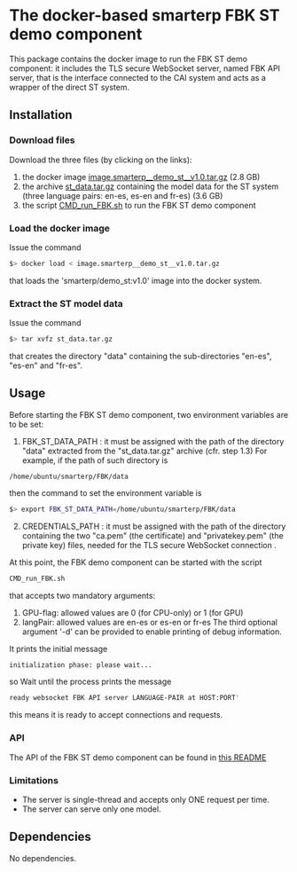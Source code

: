 # The docker-based smarterp FBK ST demo component

This package contains the docker image to run the FBK ST demo
component: it includes the TLS secure WebSocket server, named FBK API
server, that is the interface connected to the CAI system and acts as
a wrapper of the direct ST system.

## Installation

### Download files

Download the three files (by clicking on the links):
1. the docker image [image.smarterp__demo_st__v1.0.tar.gz](https://drive.google.com/file/d/1BF4n6K4Qps_CX1Y6N9CpnfDAoFAW05FP/view?usp=sharing)  (2.8 GB)
2. the archive [st_data.tar.gz](https://drive.google.com/file/d/1B9_k0SFWe448ZPeB_scSfCR1XvTbSsdL/view?usp=sharing) containing the model data for the ST system (three language pairs: en-es, es-en and fr-es) (3.6 GB)
3. the script [CMD_run_FBK.sh](https://drive.google.com/file/d/1lwRdhour6YKRtzasgyfdyJcFmlRufNcp/view?usp=sharing) to run the FBK ST demo component


### Load the docker image

Issue the command
```bash
$> docker load < image.smarterp__demo_st__v1.0.tar.gz
```
that loads the 'smarterp/demo_st:v1.0' image into the docker system.


### Extract the ST model data

Issue the command
```bash
$> tar xvfz st_data.tar.gz
```
that creates the directory "data" containing the sub-directories
"en-es", "es-en" and "fr-es".


## Usage

Before starting the FBK ST demo component, two environment variables are
to be set:

1. FBK_ST_DATA_PATH : it must be assigned with the path of the
directory "data" extracted from the "st_data.tar.gz" archive
(cfr. step 1.3)
For example, if the path of such directory is
```
/home/ubuntu/smarterp/FBK/data
```
then the command to set the environment variable is
```bash
$> export FBK_ST_DATA_PATH=/home/ubuntu/smarterp/FBK/data
```

2. CREDENTIALS_PATH : it must be assigned with the path of the
directory containing the two "ca.pem" (the certificate) and
"privatekey.pem" (the private key) files, needed for the TLS secure
WebSocket connection .


At this point, the FBK demo component can be started with the script 
```bash
CMD_run_FBK.sh
```
that accepts two mandatory arguments:
1. GPU-flag: allowed values are 0 (for CPU-only) or 1 (for GPU)
2. langPair: allowed values are en-es or es-en or fr-es
The third optional argument '-d' can be provided to enable printing of
debug information.

It prints the initial message
```bash
initialization phase: please wait...
```
so Wait until the process prints the message
```bash
ready websocket FBK API server LANGUAGE-PAIR at HOST:PORT'
```
this means it is ready to accept connections and requests.

### API

The API of the FBK ST demo component can be found in [this README](https://gitlab.fbk.eu/mt/fbk-fairseq/-/blob/smarterp_release/websocket_server/README.md#api)

### Limitations

 - The server is single-thread and accepts only ONE request per time.
 - The server can serve only one model.


## Dependencies

No dependencies.
